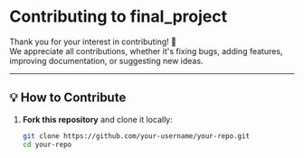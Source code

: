 # Contributing to final_project

Thank you for your interest in contributing! 🚀  
We appreciate all contributions, whether it's fixing bugs, adding features, improving documentation, or suggesting new ideas.  

---

## 💡 How to Contribute  

1. **Fork this repository** and clone it locally:  
   ```bash
   git clone https://github.com/your-username/your-repo.git
   cd your-repo
